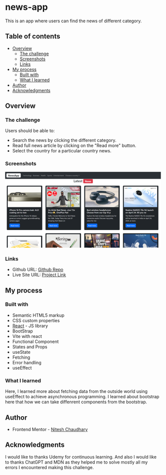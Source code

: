 # news-app

This is an app where users can find the news of different category.

## Table of contents

- [Overview](#overview)
  - [The challenge](#the-challenge)
  - [Screenshots](#screenshot)
  - [Links](#links)
- [My process](#my-process)
  - [Built with](#built-with)
  - [What I learned](#what-i-learned)
- [Author](#author)
- [Acknowledgments](#acknowledgments)

## Overview

### The challenge

Users should be able to:

- Search the news by clicking the different category.
- Read full news article by clicking on the "Read more" button.
- Select the country for a particular country news.

### Screenshots

![Home page](./public/screenshots/Home%20Page.PNG)

### Links

- Github URL: [Github Repo]()
- Live Site URL: [Project Link]()

## My process

### Built with

- Semantic HTML5 markup
- CSS custom properties
- [React](https://reactjs.org/) - JS library
- BootStrap
- Vite with react
- Functional Component
- States and Props
- useState
- Fetching
- Error handling
- useEffect

### What I learned

Here, I learned more about fetching data from the outside world using useEffect to achieve asynchronous programming. I learned about bootstrap here that how we can take diffenrent components from the bootstrap.

## Author

- Frontend Mentor - [Nitesh Chaudhary](https://www.frontendmentor.io/profile/Nitesh-bit)

## Acknowledgments

I would like to thanks Udemy for continuous learning. And also I would like to thanks ChatGPT and MDN as they helped me to solve mostly all my errors I encountered making this challenge.
